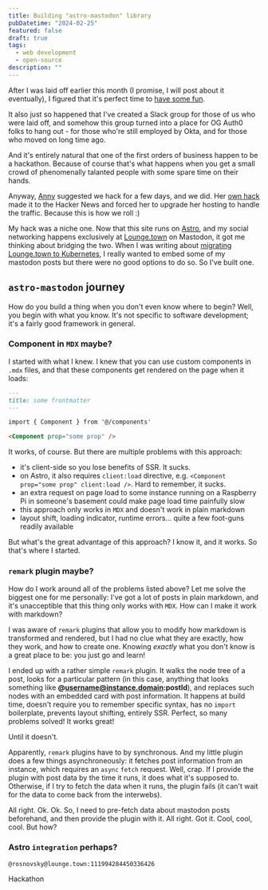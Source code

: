 ```yaml
---
title: Building "astro-mastodon" library
pubDatetime: "2024-02-25"
featured: false
draft: true
tags:
  - web development
  - open-source
description: ""
---
```


After I was laid off earlier this month (I promise, I will post about it eventually), I figured that it's perfect time to [have some fun](/blog/resume-automation).

It also just so happened that I've created a Slack group for those of us who were laid off, and somehow this group turned into a place for OG Auth0 folks to hang out - for those who're still employed by Okta, and for those who moved on long time ago.

And it's entirely natural that one of the first orders of business happen to be a hackathon. Because of course that's what happens when you get a small crowd of phenomenally talanted people with some spare time on their hands.

Anyway, [Anny](https://www.youtube.com/@securitips) suggested we hack for a few days, and we did. Her [own hack](https://www.youtube.com/watch?v=0-vA1lKeqOA) made it to the Hacker News and forced her to upgrade her hosting to handle the traffic. Because this is how we roll :)

My hack was a niche one. Now that this site runs on [Astro](https://astro.build), and my social networking happens exclusively at [Lounge.town](https://lounge.town/@rosnovsky) on Mastodon, it got me thinking about bridging the two. When I was writing about [migrating Lounge.town to Kubernetes](/blog/migrating-mastodon-instance-to-kubernetes), I really wanted to embed some of my mastodon posts but there were no good options to do so. So I've built one.

## `astro-mastodon` journey

How do you build a thing when you don't even know where to begin? Well, you begin with what you know. It's not specific to software development; it's a fairly good framework in general.

### Component in `MDX` maybe?

I started with what I knew. I knew that you can use custom components in `.mdx` files, and that these components get rendered on the page when it loads:

```markdown
---
title: some frontmatter
---

import { Component } from '@/components'

<Component prop="some prop" />
```

It works, of course. But there are multiple problems with this approach:

- it's client-side so you lose benefits of SSR. It sucks.
- on Astro, it also requires `client:load` directive, e.g. `<Component prop="some prop" client:load />`. Hard to remember, it sucks.
- an extra request on page load to some instance running on a Raspberry Pi in someone's basement could make page load time painfully slow
- this approach only works in `MDX` and doesn't work in plain markdown
- layout shift, loading indicator, runtime errors... quite a few foot-guns readily available

But what's the great advantage of this approach? I know it, and it works. So that's where I started.

### `remark` plugin maybe?

How do I work around all of the problems listed above? Let me solve the biggest one for me personally: I've got a lot of posts in plain markdown, and it's unacceptible that this thing only works with `MDX`. How can I make it work with markdown?

I was aware of `remark` plugins that allow you to modify how markdown is transformed and rendered, but I had no clue what they are exactly, how they work, and how to create one. Knowing _exactly_ what you don't know is a great place to be: you just go and learn!

I ended up with a rather simple `remark` plugin. It walks the node tree of a post, looks for a particular pattern (in this case, anything that looks something like **@username@instance.domain:postId**), and replaces such nodes with an embedded card with post information. It happens at build time, doesn't require you to remember specific syntax, has no `import` boilerplate, prevents layout shifting, entirely SSR. Perfect, so many problems solved! It works great!

Until it doesn't. 

Apparently, `remark` plugins have to by synchronous. And my little plugin does a few things asynchroneously: it fetches post information from an instance, which requires an `async` `fetch` request. Well, crap. If I provide the plugin with post data by the time it runs, it does what it's supposed to. Otherwise, if I try to fetch the data when it runs, the plugin fails (it can't wait for the data to come back from the interwebs).

All right. Ok. Ok. So, I need to pre-fetch data about mastodon posts beforehand, and then provide the plugin with it. All right. Got it. Cool, cool, cool. But how?

### Astro `integration` perhaps?



`@rosnovsky@lounge.town:111994284450336426`

Hackathon


